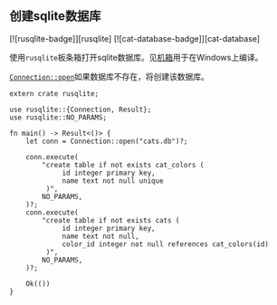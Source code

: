 ## 创建sqlite数据库

[![rusqlite-badge]][rusqlite] [![cat-database-badge]][cat-database]

使用`rusqlite`板条箱打开sqlite数据库。见[机箱][documentation]用于在Windows上编译。

[`Connection::open`]如果数据库不存在，将创建该数据库。

```rust,no_run
extern crate rusqlite;

use rusqlite::{Connection, Result};
use rusqlite::NO_PARAMS;

fn main() -> Result<()> {
    let conn = Connection::open("cats.db")?;

    conn.execute(
        "create table if not exists cat_colors (
             id integer primary key,
             name text not null unique
         )",
        NO_PARAMS,
    )?;
    conn.execute(
        "create table if not exists cats (
             id integer primary key,
             name text not null,
             color_id integer not null references cat_colors(id)
         )",
        NO_PARAMS,
    )?;

    Ok(())
}
```

[`connection::open`]: https://docs.rs/rusqlite/*/rusqlite/struct.Connection.html#method.open

[documentation]: https://github.com/jgallagher/rusqlite#user-content-notes-on-building-rusqlite-and-libsqlite3-sys
